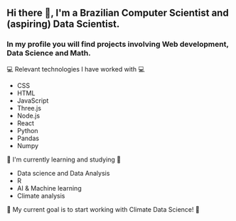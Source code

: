 ## Hi there 👋, I'm a Brazilian Computer Scientist and (aspiring) Data Scientist. 
### In my profile you will find projects involving Web development, Data Science and Math.

💻 Relevant technologies I have worked with 💻
   - CSS
   - HTML
   - JavaScript
   - Three.js
   - Node.js
   - React
   - Python
   - Pandas
   - Numpy

📖 I'm currently learning and studying 📖
   - Data science and Data Analysis
   - R
   - AI & Machine learning
   - Climate analysis

🚩 My current goal is to start working with Climate Data Science! 🚩
<!--
**schaldach/schaldach** is a ✨ _special_ ✨ repository because its `README.md` (this file) appears on your GitHub profile.

Here are some ideas to get you started:

- 🔭 I’m currently working on ...
- 🌱 I’m currently learning ...
- 👯 I’m looking to collaborate on ...
- 🤔 I’m looking for help with ...
- 💬 Ask me about ...
- 📫 How to reach me: ...
- 😄 Pronouns: ...
- ⚡ Fun fact: ...
-->
